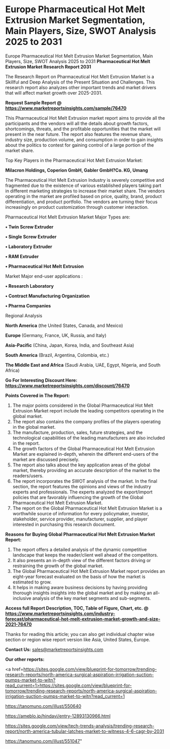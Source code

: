 # Europe Pharmaceutical Hot Melt Extrusion Market Segmentation, Main Players, Size, SWOT Analysis 2025 to 2031
Europe Pharmaceutical Hot Melt Extrusion Market Segmentation, Main Players, Size, SWOT Analysis 2025 to 2031
<strong>Pharmaceutical Hot Melt Extrusion Market Research Report 2031</strong>

The Research Report on Pharmaceutical Hot Melt Extrusion Market is a Skillful and Deep Analysis of the Present Situation and Challenges. This research report also analyzes other important trends and market drivers that will affect market growth over 2025-2031.

<strong>Request Sample Report @ <a href=https://www.marketreportsinsights.com/sample/76470>https://www.marketreportsinsights.com/sample/76470</a></strong>

This Pharmaceutical Hot Melt Extrusion market report aims to provide all the participants and the vendors will all the details about growth factors, shortcomings, threats, and the profitable opportunities that the market will present in the near future. The report also features the revenue share, industry size, production volume, and consumption in order to gain insights about the politics to contest for gaining control of a large portion of the market share.

Top Key Players in the Pharmaceutical Hot Melt Extrusion Market:

<strong>Milacron Holdings, Coperion GmbH, Gabler GmbH?Co. KG, Umang</strong>

The Pharmaceutical Hot Melt Extrusion Industry is severely competitive and fragmented due to the existence of various established players taking part in different marketing strategies to increase their market share. The vendors operating in the market are profiled based on price, quality, brand, product differentiation, and product portfolio. The vendors are turning their focus increasingly on product customization through customer interaction.

Pharmaceutical Hot Melt Extrusion Market Major Types are:

<strong>• Twin Screw Extruder

• Single Screw Extruder

• Laboratory Extruder

• RAM Extruder

• Pharmaceutical Hot Melt Extrusion</strong>

Market Major end-user applications :

<strong>• Research Laboratory

• Contract Manufacturing Organization

• Pharma Companies</strong>

Regional Analysis

</u><strong><b>North America</b></strong> (the United States, Canada, and Mexico)

<strong><b>Europe </b></strong>(Germany, France, UK, Russia, and Italy)

<strong><b>Asia-Pacific</b></strong> (China, Japan, Korea, India, and Southeast Asia)

<strong><b>South America</b></strong> (Brazil, Argentina, Colombia, etc.)

<strong><b>The Middle East and Africa</b></strong> (Saudi Arabia, UAE, Egypt, Nigeria, and South Africa)

<strong>Go For Interesting Discount Here: <a href=https://www.marketreportsinsights.com/discount/76470>https://www.marketreportsinsights.com/discount/76470</a></strong>

<strong>Points Covered in The Report:</strong>
<ol>
  <li>The major points considered in the Global Pharmaceutical Hot Melt Extrusion Market report include the leading competitors operating in the global market.</li>
  <li>The report also contains the company profiles of the players operating in the global market.</li>
  <li>The manufacture, production, sales, future strategies, and the technological capabilities of the leading manufacturers are also included in the report.</li>
  <li>The growth factors of the Global Pharmaceutical Hot Melt Extrusion Market are explained in-depth, wherein the different end-users of the market are discussed precisely.</li>
  <li>The report also talks about the key application areas of the global market, thereby providing an accurate description of the market to the readers/users.</li>
  <li>The report incorporates the SWOT analysis of the market. In the final section, the report features the opinions and views of the industry experts and professionals. The experts analyzed the export/import policies that are favorably influencing the growth of the Global Pharmaceutical Hot Melt Extrusion Market.</li>
  <li>The report on the Global Pharmaceutical Hot Melt Extrusion Market is a worthwhile source of information for every policymaker, investor, stakeholder, service provider, manufacturer, supplier, and player interested in purchasing this research document.</li>
</ol>
<strong>Reasons for Buying Global Pharmaceutical Hot Melt Extrusion Market Report:</strong>

<ol>
  <li>The report offers a detailed analysis of the dynamic competitive landscape that keeps the reader/client well ahead of the competitors.</li>
  <li>It also presents an in-depth view of the different factors driving or restraining the growth of the global market.</li>
  <li>The Global Pharmaceutical Hot Melt Extrusion Market report provides an eight-year forecast evaluated on the basis of how the market is estimated to grow.</li>
  <li>It helps in making aware business decisions by having providing thorough insights insights into the global market and by making an all-inclusive analysis of the key market segments and sub-segments.</li>
</ol>
<strong>Access full Report Description, TOC, Table of Figure, Chart, etc. @ <a href=https://www.marketreportsinsights.com/industry-forecast/pharmaceutical-hot-melt-extrusion-market-growth-and-size-2021-76470>https://www.marketreportsinsights.com/industry-forecast/pharmaceutical-hot-melt-extrusion-market-growth-and-size-2021-76470</a></strong>


Thanks for reading this article; you can also get individual chapter wise section or region wise report version like Asia, United States, Europe.

<strong>Contact Us:</strong>
sales@marketreportsinsights.com

<strong>Our other reports:</strong>

<a href=https://sites.google.com/view/blueprint-for-tomorrow/trending-research-reports/north-america-surgical-aspiration-irrigation-suction-pumps-market-to-witn?read_current=1>https://sites.google.com/view/blueprint-for-tomorrow/trending-research-reports/north-america-surgical-aspiration-irrigation-suction-pumps-market-to-witn?read_current=1</a>

<a href=https://tanomuno.com/illust/550640>https://tanomuno.com/illust/550640</a>

<a href=https://ameblo.jp/hindavi/entry-12893130966.html>https://ameblo.jp/hindavi/entry-12893130966.html</a>

<a href=https://sites.google.com/view/tech-trends-analysis/trending-research-report/north-america-tubular-latches-market-to-witness-4-6-cagr-by-2031>https://sites.google.com/view/tech-trends-analysis/trending-research-report/north-america-tubular-latches-market-to-witness-4-6-cagr-by-2031</a>

<a href=https://tanomuno.com/illust/551047>https://tanomuno.com/illust/551047</a>"
